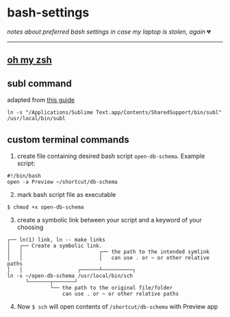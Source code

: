 # bash-settings
*notes about preferred bash settings in case my laptop is stolen, again* :broken_heart:
_____

## [oh my zsh](https://github.com/robbyrussell/oh-my-zsh)

## subl command 
adapted from [this guide](https://ashleynolan.co.uk/blog/launching-sublime-from-the-terminal)

```
ln -s "/Applications/Sublime Text.app/Contents/SharedSupport/bin/subl" /usr/local/bin/subl
```

## custom terminal commands
1. create file containing desired bash script `open-db-schema`.  Example script:
```
#!/bin/bash
open -a Preview ~/shortcut/db-schema
```
2. mark bash script file as executable
```
$ chmod +x open-db-schema
```
3. create a symbolic link between your script and a keyword of your choosing
```
┌── ln(1) link, ln -- make links
│   ┌── Create a symbolic link.
│   │                         ┌── the path to the intended symlink
│   │                         │   can use . or ~ or other relative paths
│   │                  ┌──────┴──────────┐
ln -s ~/open-db-schema /usr/local/bin/sch
      └───────┬───────┘
              └── the path to the original file/folder
                  can use . or ~ or other relative paths
```
4. Now `$ sch` will open contents of `/shortcut/db-schema` with Preview app

